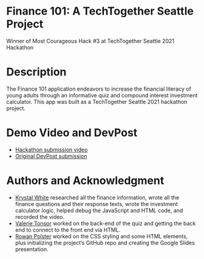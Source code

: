 # Finance 101: A TechTogether Seattle Project
Winner of Most Courageous Hack #3 at TechTogether Seattle 2021 Hackathon

# Description
The Finance 101 application endeavors to increase the financial literacy of young adults through an informative quiz and compound interest investment calculator. This app was built as a TechTogether Seattle 2021 hackathon project.

# Demo Video and DevPost 
* [Hackathon submission video](https://youtu.be/a9pCRE0IoCA) 
* [Original DevPost submission](https://devpost.com/software/finance-101)

# Authors and Acknowledgment
* [Krystal White](https://github.com/krystalwhite) researched all the finance information, wrote all the finance questions and their response texts, wrote the investment calculator logic, helped debug the JavaScript and HTML code, and recorded the video.
* [Valerie Tonsor](https://github.com/valerietonsor) worked on the back-end of the quiz and getting the back end to connect to the front end via HTML.
* [Rowan Polster](https://github.com/rowan-polster) worked on the CSS styling and some HTML elements, plus initializing the project’s GitHub repo and creating the Google Slides presentation.
